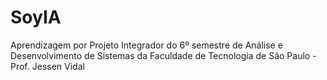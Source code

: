 # SoyIA
Aprendizagem por Projeto Integrador do 6º semestre de Análise e Desenvolvimento de Sistemas da Faculdade de Tecnologia de São Paulo - Prof. Jessen Vidal
